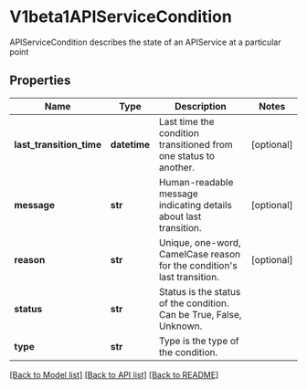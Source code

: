 # V1beta1APIServiceCondition

APIServiceCondition describes the state of an APIService at a particular point
## Properties
Name | Type | Description | Notes
------------ | ------------- | ------------- | -------------
**last_transition_time** | **datetime** | Last time the condition transitioned from one status to another. | [optional] 
**message** | **str** | Human-readable message indicating details about last transition. | [optional] 
**reason** | **str** | Unique, one-word, CamelCase reason for the condition&#39;s last transition. | [optional] 
**status** | **str** | Status is the status of the condition. Can be True, False, Unknown. | 
**type** | **str** | Type is the type of the condition. | 

[[Back to Model list]](../README.md#documentation-for-models) [[Back to API list]](../README.md#documentation-for-api-endpoints) [[Back to README]](../README.md)


